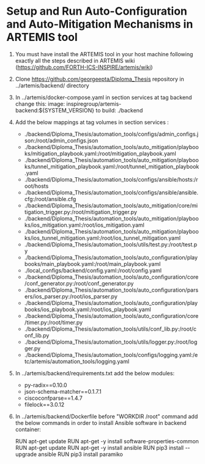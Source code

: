 # Setup and Run Auto-Configuration and Auto-Mitigation Mechanisms in ARTEMIS tool

1. You must have install the ARTEMIS tool in your host machine following exactly all the steps described in ARTEMIS wiki
   (https://github.com/FORTH-ICS-INSPIRE/artemis/wiki)
  
2. Clone https://github.com/georgeepta/Diploma_Thesis repository in ../artemis/backend/ directory 

3. In ../artemis/docker-compose.yaml in section services at tag backend change this:
   image: inspiregroup/artemis-backend:${SYSTEM_VERSION}  to  build: ./backend

4. Add the below mappings at tag volumes in section services :

   - ./backend/Diploma_Thesis/automation_tools/configs/admin_configs.json:/root/admin_configs.json
   - ./backend/Diploma_Thesis/automation_tools/auto_mitigation/playbooks/mitigation_playbook.yaml:/root/mitigation_playbook.yaml
   - ./backend/Diploma_Thesis/automation_tools/auto_mitigation/playbooks/tunnel_mitigation_playbook.yaml:/root/tunnel_mitigation_playbook.yaml
   - ./backend/Diploma_Thesis/automation_tools/configs/ansible/hosts:/root/hosts
   - ./backend/Diploma_Thesis/automation_tools/configs/ansible/ansible.cfg:/root/ansible.cfg
   - ./backend/Diploma_Thesis/automation_tools/auto_mitigation/core/mitigation_trigger.py:/root/mitigation_trigger.py
   - ./backend/Diploma_Thesis/automation_tools/auto_mitigation/playbooks/ios_mitigation.yaml:/root/ios_mitigation.yaml
   - ./backend/Diploma_Thesis/automation_tools/auto_mitigation/playbooks/ios_tunnel_mitigation.yaml:/root/ios_tunnel_mitigation.yaml
   - ./backend/Diploma_Thesis/automation_tools/utils/test.py:/root/test.py
   - ./backend/Diploma_Thesis/automation_tools/auto_configuration/playbooks/main_playbook.yaml:/root/main_playbook.yaml
   - ./local_configs/backend/config.yaml:/root/config.yaml
   - ./backend/Diploma_Thesis/automation_tools/auto_configuration/core/conf_generator.py:/root/conf_generator.py
   - ./backend/Diploma_Thesis/automation_tools/auto_configuration/parsers/ios_parser.py:/root/ios_parser.py
   - ./backend/Diploma_Thesis/automation_tools/auto_configuration/playbooks/ios_playbook.yaml:/root/ios_playbook.yaml
   - ./backend/Diploma_Thesis/automation_tools/auto_configuration/core/timer.py:/root/timer.py
   - ./backend/Diploma_Thesis/automation_tools/utils/conf_lib.py:/root/conf_lib.py
   - ./backend/Diploma_Thesis/automation_tools/utils/logger.py:/root/logger.py
   - ./backend/Diploma_Thesis/automation_tools/configs/logging.yaml:/etc/artemis/automation_tools/logging.yaml
   

5. In ../artemis/backend/requirements.txt add the below modules:

   - py-radix==0.10.0
   - json-schema-matcher==0.1.7.1
   - ciscoconfparse==1.4.7 
   - filelock==3.0.12 


6. In ../artemis/backend/Dockerfile before "WORKDIR /root" command add the below commands in order to install Ansible 
   software in backend container:

   RUN apt-get update
   RUN apt-get -y install software-properties-common
   RUN apt-get update
   RUN apt-get -y install ansible
   RUN pip3 install --upgrade ansible
   RUN pip3 install paramiko
